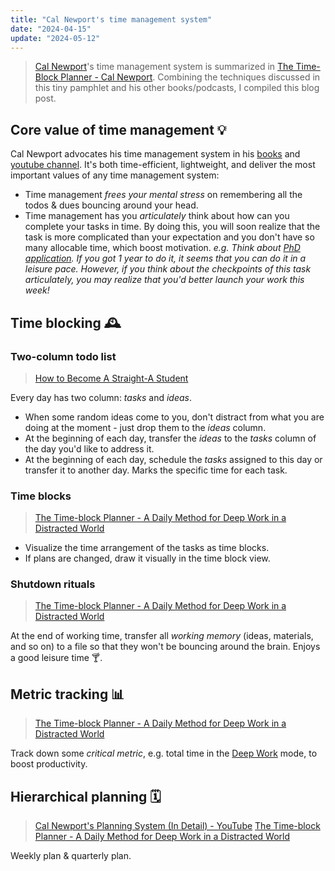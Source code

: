```yaml
---
title: "Cal Newport's time management system"
date: "2024-04-15"
update: "2024-05-12"
---
```


> [Cal Newport]()'s time management system is summarized in [The Time-Block Planner - Cal Newport](https://www.timeblockplanner.com). Combining the techniques discussed in this tiny pamphlet and his other books/podcasts, I compiled this blog post.

## Core value of time management 💡

Cal Newport advocates his time management system in his [books]((https://calnewport.com/writing/)) and [youtube channel](https://www.youtube.com/@CalNewportMedia). It's both time-efficient, lightweight, and deliver the most important values of any time management system:

- Time management _frees your mental stress_ on remembering all the todos & dues bouncing around your head.
- Time management has you _articulately_ think about how can you complete your tasks in time. By doing this, you will soon realize that the task is more complicated than your expectation and you don't have so many allocable time, which boost motivation.
  _e.g. Think about [PhD application](). If you got 1 year to do it, it seems that you can do it in a leisure pace. However, if you think about the checkpoints of this task articulately, you may realize that you'd better launch your work this week!_

## Time blocking 🕰️

### Two-column todo list

> [How to Become A Straight-A Student]()

Every day has two column: _tasks_ and _ideas_.

- When some random ideas come to you, don't distract from what you are doing at the moment - just drop them to the _ideas_ column.
- At the beginning of each day, transfer the _ideas_ to the _tasks_ column of the day you'd like to address it.
- At the beginning of each day, schedule the _tasks_ assigned to this day or transfer it to another day. Marks the specific time for each task.

### Time blocks

> [The Time-block Planner - A Daily Method for Deep Work in a Distracted World]()

- Visualize the time arrangement of the tasks as time blocks.
- If plans are changed, draw it visually in the time block view.

### Shutdown rituals

> [The Time-block Planner - A Daily Method for Deep Work in a Distracted World]()

At the end of working time, transfer all _working memory_ (ideas, materials, and so on) to a file so that they won't be bouncing around the brain. Enjoys a good leisure time 🍸.

## Metric tracking 📊

> [The Time-block Planner - A Daily Method for Deep Work in a Distracted World]()

Track down some _critical metric_, e.g. total time in the [Deep Work]() mode, to boost productivity.

## Hierarchical planning 🗓️

> [Cal Newport's Planning System (In Detail) - YouTube](https://www.youtube.com/watch?v=3FipKTzkTD4&list=LL&index=4&t=7s)
> [The Time-block Planner - A Daily Method for Deep Work in a Distracted World]()

Weekly plan & quarterly plan.